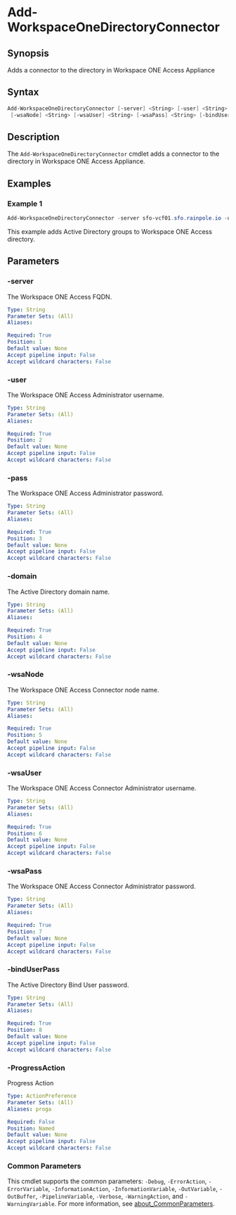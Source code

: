 # Add-WorkspaceOneDirectoryConnector

## Synopsis

Adds a connector to the directory in Workspace ONE Access Appliance

## Syntax

```powershell
Add-WorkspaceOneDirectoryConnector [-server] <String> [-user] <String> [-pass] <String> [-domain] <String>
 [-wsaNode] <String> [-wsaUser] <String> [-wsaPass] <String> [-bindUserPass] <String> [-ProgressAction <ActionPreference>] [<CommonParameters>]
```

## Description

The `Add-WorkspaceOneDirectoryConnector` cmdlet adds a connector to the directory in Workspace ONE Access Appliance.

## Examples

### Example 1

```powershell
Add-WorkspaceOneDirectoryConnector -server sfo-vcf01.sfo.rainpole.io -user administrator@vsphere.local -pass VMw@re1! -domain sfo.rainpole.io -wsaNode xint-wsa01b.rainpole.io -wsaUser admin -wsaPass VMw@re1! -bindUserPass VMw@re1!
```

This example adds Active Directory groups to Workspace ONE Access directory.

## Parameters

### -server

The Workspace ONE Access FQDN.

```yaml
Type: String
Parameter Sets: (All)
Aliases:

Required: True
Position: 1
Default value: None
Accept pipeline input: False
Accept wildcard characters: False
```

### -user

The Workspace ONE Access Administrator username.

```yaml
Type: String
Parameter Sets: (All)
Aliases:

Required: True
Position: 2
Default value: None
Accept pipeline input: False
Accept wildcard characters: False
```

### -pass

The Workspace ONE Access Administrator password.

```yaml
Type: String
Parameter Sets: (All)
Aliases:

Required: True
Position: 3
Default value: None
Accept pipeline input: False
Accept wildcard characters: False
```

### -domain

The Active Directory domain name.

```yaml
Type: String
Parameter Sets: (All)
Aliases:

Required: True
Position: 4
Default value: None
Accept pipeline input: False
Accept wildcard characters: False
```

### -wsaNode

The Workspace ONE Access Connector node name.

```yaml
Type: String
Parameter Sets: (All)
Aliases:

Required: True
Position: 5
Default value: None
Accept pipeline input: False
Accept wildcard characters: False
```

### -wsaUser

The Workspace ONE Access Connector Administrator username.

```yaml
Type: String
Parameter Sets: (All)
Aliases:

Required: True
Position: 6
Default value: None
Accept pipeline input: False
Accept wildcard characters: False
```

### -wsaPass

The Workspace ONE Access Connector Administrator password.

```yaml
Type: String
Parameter Sets: (All)
Aliases:

Required: True
Position: 7
Default value: None
Accept pipeline input: False
Accept wildcard characters: False
```

### -bindUserPass

The Active Directory Bind User password.

```yaml
Type: String
Parameter Sets: (All)
Aliases:

Required: True
Position: 8
Default value: None
Accept pipeline input: False
Accept wildcard characters: False
```

### -ProgressAction

Progress Action

```yaml
Type: ActionPreference
Parameter Sets: (All)
Aliases: proga

Required: False
Position: Named
Default value: None
Accept pipeline input: False
Accept wildcard characters: False
```

### Common Parameters

This cmdlet supports the common parameters: `-Debug`, `-ErrorAction`, `-ErrorVariable`, `-InformationAction`, `-InformationVariable`, `-OutVariable`, `-OutBuffer`, `-PipelineVariable`, `-Verbose`, `-WarningAction`, and `-WarningVariable`. For more information, see [about_CommonParameters](http://go.microsoft.com/fwlink/?LinkID=113216).
